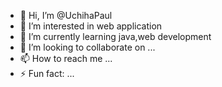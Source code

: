 - 👋 Hi, I’m @UchihaPaul
- 👀 I’m interested in web application
- 🌱 I’m currently learning java,web development
- 💞️ I’m looking to collaborate on ...
- 📫 How to reach me ...
- ⚡ Fun fact: ...

<!---
UchihaPaul/UchihaPaul is a ✨ special ✨ repository because its `README.md` (this file) appears on your GitHub profile.
You can click the Preview link to take a look at your changes.
--->
